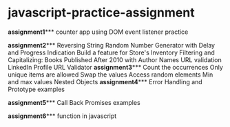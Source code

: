 # javascript-practice-assignment

********assignment1***********
counter app using DOM 
event listener practice

********assignment2***********
Reversing String
Random Number Generator with Delay and Progress Indication
Build a feature for Store's Inventory
Filtering and Capitalizing: Books Published After 2010 with Author Names
URL validation
LinkedIn Profile URL Validator
********assignment3***********
Count the occurrences
Only unique items are allowed
Swap the values
Access random elements
Min and max values
Nested Objects
********assignment4***********
Error Handling and Prototype examples

********assignment5***********
Call Back
Promises examples

********assignment6***********
function in javascript
